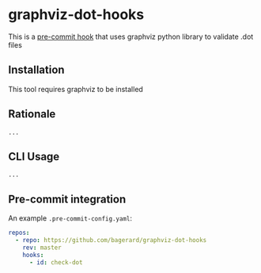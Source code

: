 # graphviz-dot-hooks

This is a [pre-commit hook](https://pre-commit.com/) that uses graphviz python library to validate .dot files

## Installation

This tool requires graphviz to be installed

## Rationale

    ...

## CLI Usage

    ...


## Pre-commit integration

An example `.pre-commit-config.yaml`:

```yaml
repos:
  - repo: https://github.com/bagerard/graphviz-dot-hooks
    rev: master
    hooks:
      - id: check-dot
```

